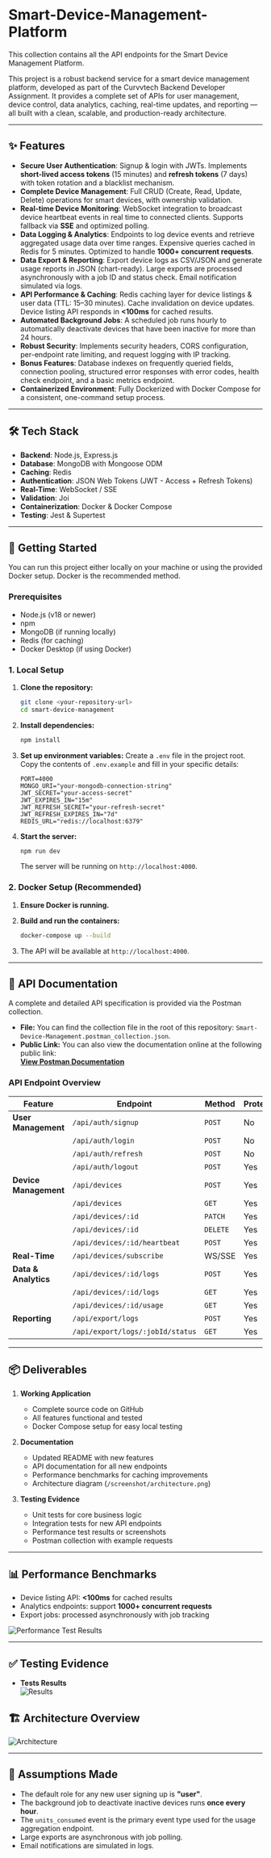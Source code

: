 # Smart-Device-Management-Platform
This collection contains all the API endpoints for the Smart Device Management Platform.

This project is a robust backend service for a smart device management platform, developed as part of the Curvvtech Backend Developer Assignment. It provides a complete set of APIs for user management, device control, data analytics, caching, real-time updates, and reporting — all built with a clean, scalable, and production-ready architecture.

---

## ✨ Features

* **Secure User Authentication**: Signup & login with JWTs. Implements **short-lived access tokens** (15 minutes) and **refresh tokens** (7 days) with token rotation and a blacklist mechanism.
* **Complete Device Management**: Full CRUD (Create, Read, Update, Delete) operations for smart devices, with ownership validation.
* **Real-time Device Monitoring**: WebSocket integration to broadcast device heartbeat events in real time to connected clients. Supports fallback via **SSE** and optimized polling.
* **Data Logging & Analytics**: Endpoints to log device events and retrieve aggregated usage data over time ranges. Expensive queries cached in Redis for 5 minutes. Optimized to handle **1000+ concurrent requests**.
* **Data Export & Reporting**: Export device logs as CSV/JSON and generate usage reports in JSON (chart-ready). Large exports are processed asynchronously with a job ID and status check. Email notification simulated via logs.
* **API Performance & Caching**: Redis caching layer for device listings & user data (TTL: 15–30 minutes). Cache invalidation on device updates. Device listing API responds in **<100ms** for cached results.
* **Automated Background Jobs**: A scheduled job runs hourly to automatically deactivate devices that have been inactive for more than 24 hours.
* **Robust Security**: Implements security headers, CORS configuration, per-endpoint rate limiting, and request logging with IP tracking.
* **Bonus Features**: Database indexes on frequently queried fields, connection pooling, structured error responses with error codes, health check endpoint, and a basic metrics endpoint.
* **Containerized Environment**: Fully Dockerized with Docker Compose for a consistent, one-command setup process.

---

## 🛠️ Tech Stack

* **Backend**: Node.js, Express.js  
* **Database**: MongoDB with Mongoose ODM  
* **Caching**: Redis  
* **Authentication**: JSON Web Tokens (JWT - Access + Refresh Tokens)  
* **Real-Time**: WebSocket / SSE  
* **Validation**: Joi  
* **Containerization**: Docker & Docker Compose  
* **Testing**: Jest & Supertest  

---

## 🚀 Getting Started

You can run this project either locally on your machine or using the provided Docker setup. Docker is the recommended method.

### Prerequisites

* Node.js (v18 or newer)  
* npm  
* MongoDB (if running locally)  
* Redis (for caching)  
* Docker Desktop (if using Docker)  

### 1. Local Setup

1. **Clone the repository:**
    ```bash
    git clone <your-repository-url>
    cd smart-device-management
    ```

2. **Install dependencies:**
    ```bash
    npm install
    ```

3. **Set up environment variables:**
    Create a `.env` file in the project root. Copy the contents of `.env.example` and fill in your specific details:
    ```env
    PORT=4000
    MONGO_URI="your-mongodb-connection-string"
    JWT_SECRET="your-access-secret"
    JWT_EXPIRES_IN="15m"
    JWT_REFRESH_SECRET="your-refresh-secret"
    JWT_REFRESH_EXPIRES_IN="7d"
    REDIS_URL="redis://localhost:6379"
    ```

4. **Start the server:**
    ```bash
    npm run dev
    ```
    The server will be running on `http://localhost:4000`.

### 2. Docker Setup (Recommended)

1. **Ensure Docker is running.**

2. **Build and run the containers:**
    ```bash
    docker-compose up --build
    ```

3. The API will be available at `http://localhost:4000`.

---

## 📄 API Documentation

A complete and detailed API specification is provided via the Postman collection.

* **File:** You can find the collection file in the root of this repository: `Smart-Device-Management.postman_collection.json`.  
* **Public Link:** You can also view the documentation online at the following public link:  
  [**View Postman Documentation**](https://documenter.getpostman.com/view/40691244/2sB3BHnUov)

### API Endpoint Overview

| Feature             | Endpoint                       | Method | Protected |
| ------------------- | ------------------------------ | ------ | --------- |
| **User Management** | `/api/auth/signup`             | `POST` | No        |
|                     | `/api/auth/login`              | `POST` | No        |
|                     | `/api/auth/refresh`            | `POST` | No        |
|                     | `/api/auth/logout`             | `POST` | Yes       |
| **Device Management** | `/api/devices`               | `POST` | Yes       |
|                     | `/api/devices`                 | `GET`  | Yes       |
|                     | `/api/devices/:id`             | `PATCH`| Yes       |
|                     | `/api/devices/:id`             | `DELETE`| Yes      |
|                     | `/api/devices/:id/heartbeat`   | `POST` | Yes       |
| **Real-Time**       | `/api/devices/subscribe`       | WS/SSE | Yes       |
| **Data & Analytics**| `/api/devices/:id/logs`        | `POST` | Yes       |
|                     | `/api/devices/:id/logs`        | `GET`  | Yes       |
|                     | `/api/devices/:id/usage`       | `GET`  | Yes       |
| **Reporting**       | `/api/export/logs`             | `POST` | Yes       |
|                     | `/api/export/logs/:jobId/status`| `GET` | Yes       |

---

## 📦 Deliverables

1. **Working Application**  
   * Complete source code on GitHub  
   * All features functional and tested  
   * Docker Compose setup for easy local testing  

2. **Documentation**  
   * Updated README with new features  
   * API documentation for all new endpoints  
   * Performance benchmarks for caching improvements  
   * Architecture diagram (`/screenshot/architecture.png`)  

3. **Testing Evidence**  
   * Unit tests for core business logic  
   * Integration tests for new API endpoints  
   * Performance test results or screenshots  
   * Postman collection with example requests  

---

## 📊 Performance Benchmarks

* Device listing API: **<100ms** for cached results  
* Analytics endpoints: support **1000+ concurrent requests**  
* Export jobs: processed asynchronously with job tracking  

![Performance Test Results](./docs/performance-tests.png)

---

## ✅ Testing Evidence

* **Tests Results**  
  ![Results](./screenshot/test.png)


## 🏗️ Architecture Overview

![Architecture](./screenshot/architecture.png)

---

## 🤔 Assumptions Made

* The default role for any new user signing up is **"user"**.  
* The background job to deactivate inactive devices runs **once every hour**.  
* The `units_consumed` event is the primary event type used for the usage aggregation endpoint.  
* Large exports are asynchronous with job polling.  
* Email notifications are simulated in logs.  
